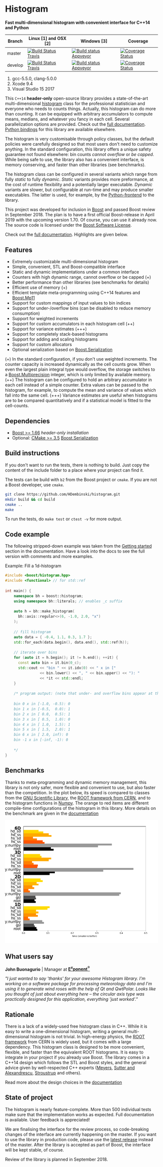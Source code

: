 # Histogram

**Fast multi-dimensional histogram with convenient interface for C++14 and Python**

Branch  | Linux [1] and OSX [2] | Windows [3] | Coverage
------- | --------------------- |------------ | --------
master  | [![Build Status Travis](https://travis-ci.org/HDembinski/histogram.svg?branch=master)](https://travis-ci.org/HDembinski/histogram?branch=master) | [![Build status Appveyor](https://ci.appveyor.com/api/projects/status/6a15ga3upiv9ca51/branch/master?svg=true)](https://ci.appveyor.com/project/HDembinski/histogram/branch/master) | [![Coverage Status](https://coveralls.io/repos/github/HDembinski/histogram/badge.svg?branch=master&service=github)](https://coveralls.io/github/HDembinski/histogram?branch=master)
develop | [![Build Status Travis](https://travis-ci.org/HDembinski/histogram.svg?branch=develop)](https://travis-ci.org/HDembinski/histogram?branch=develop) | [![Build status Appveyor](https://ci.appveyor.com/api/projects/status/6a15ga3upiv9ca51/branch/develop?svg=true)](https://ci.appveyor.com/project/HDembinski/histogram/branch/develop) | [![Coverage Status](https://coveralls.io/repos/github/HDembinski/histogram/badge.svg?branch=develop&service=github)](https://coveralls.io/github/HDembinski/histogram?branch=develop)

1. gcc-5.5.0, clang-5.0.0
2. Xcode 9.4
3. Visual Studio 15 2017


This `C++14` **header-only** open-source library provides a state-of-the-art multi-dimensional [histogram](https://en.wikipedia.org/wiki/Histogram) class for the professional statistician and everyone who needs to counts things. Actually, this histogram can do more than counting. It can be equipped with arbitrary accumulators to compute means, medians, and whatever you fancy in each cell. Several parallelization options are provided. Check out the [full documentation](http://hdembinski.github.io/histogram/doc/html/). [Python bindings](https://github.com/hdembinski/histogram-python) for this library are available elsewhere.

The histogram is very customisable through policy classes, but the default policies were carefully designed so that most users don't need to customize anything. In the standard configuration, this library offers a unique safety guarantee not found elsewhere: bin counts *cannot overflow* or *be capped*. While being safe to use, the library also has a convenient interface, is memory conserving, and faster than other libraries (see benchmarks).

The histogram class can be configured in several variants which range from fully *static* to fully *dynamic*. *Static* variants provides more preformance, at the cost of runtime flexibility and a potentially larger executable. *Dynamic* variants are slower, but configurable at run-time and may produce smaller executables. The latter is used, for example, by the [Python-frontend](https://github.com/hdembinski/histogram-python) to the library.

This project was developed for inclusion in [Boost](http://www.boost.org) and passed Boost review in September 2018. The plan is to have a first official Boost-release in April 2019 with the upcoming version 1.70. Of course, you can use it already now. The source code is licensed under the [Boost Software License](http://www.boost.org/LICENSE_1_0.txt).

Check out the [full documentation](http://hdembinski.github.io/histogram/doc/html/). Highlights are given below.

## Features

* Extremely customizable multi-dimensional histogram
* Simple, convenient, STL and Boost-compatible interface
* Static and dynamic implementations under a common interface
* Counters with high dynamic range, cannot overflow or be capped (+)
* Better performance than other libraries (see benchmarks for details)
* Efficient use of memory (+)
* Efficient template meta-programming using C++14 features and [Boost.Mp11](https://www.boost.org/doc/libs/release/libs/mp11/)
* Support for custom mappings of input values to bin indices
* Support for under-/overflow bins (can be disabled to reduce memory consumption)
* Support for weighted increments
* Support for custom accumulators in each histogram cell (++)
* Support for variance estimates (+++)
* Support for completely stack-based histograms 
* Support for adding and scaling histograms
* Support for custom allocators
* Optional serialization based on [Boost.Serialization](https://www.boost.org/doc/libs/release/libs/serialization/)

(+) In the standard configuration, if you don't use weighted increments. The counter capacity is increased dynamically as the cell counts grow. When even the largest plain integral type would overflow, the storage switches to a [Boost.Multiprecision](https://www.boost.org/doc/libs/release/libs/multiprecision/) integer, which is only limited by available memory.
(++) The histogram can be configured to hold an arbitrary accumulator in each cell instead of a simple counter. Extra values can be passed to the histogram, for example, to compute the mean and variance of values which fall into the same cell.
(+++) Variance estimates are useful when histograms are to be compared quantitatively and if a statistical model is fitted to the cell-counts.

## Dependencies

* [Boost >= 1.66](http://www.boost.org) *header-only installation*
* Optional: [CMake >= 3.5](https://cmake.org) [Boost.Serialization](https://www.boost.org/doc/libs/release/libs/serialization/)

## Build instructions

If you don't want to run the tests, there is nothing to build. Just copy the content of the include folder to a place where your project can find it.

The tests can be build with `b2` from the Boost project or `cmake`. If you are not a Boost developer, use `cmake`.

```sh
git clone https://github.com/HDembinski/histogram.git
mkdir build && cd build
cmake ..
make
```

To run the tests, do `make test` or `ctest -v` for more output.

## Code example

The following stripped-down example was taken from the [Getting started](http://hdembinski.github.io/histogram/doc/html/histogram/getting_started.html) section in the documentation. Have a look into the docs to see the full version with comments and more examples.

Example: Fill a 1d-histogram

```cpp
#include <boost/histogram.hpp>
#include <functional> // for std::ref

int main() {
    namespace bh = boost::histogram;
    using namespace bh::literals; // enables _c suffix

    auto h = bh::make_histogram(
      bh::axis::regular<>(6, -1.0, 2.0, "x")
    );

    // fill histogram
    auto data = { -0.4, 1.1, 0.3, 1.7 };
    std::for_each(data.begin(), data.end(), std::ref(h));

    // iterate over bins
    for (auto it = h.begin(); it != h.end(); ++it) {
      const auto bin = it.bin(0_c);
      std::cout << "bin " << it.idx(0) << " x in ["
                << bin.lower() << ", " << bin.upper() << "): "
                << *it << std::endl;
    }

    /* program output: (note that under- and overflow bins appear at the end)

    bin 0 x in [-1.0, -0.5): 0
    bin 1 x in [-0.5,  0.0): 1
    bin 2 x in [ 0.0,  0.5): 1
    bin 3 x in [ 0.5,  1.0): 0
    bin 4 x in [ 1.0,  1.5): 1
    bin 5 x in [ 1.5,  2.0): 1
    bin 6 x in [ 2.0, inf): 0
    bin -1 x in [-inf, -1): 0

    */
}
```

## Benchmarks

Thanks to meta-programming and dynamic memory management, this library is not only safer, more flexible and convenient to use, but also faster than the competition. In the plot below, its speed is compared to classes from the [GNU Scientific Library](https://www.gnu.org/software/gsl), the [ROOT framework from CERN](https://root.cern.ch), and to the histogram functions in [Numpy](http://www.numpy.org). The orange to red items are different compile-time configurations of the histogram in this library. More details on the benchmark are given in the [documentation](http://hdembinski.github.io/histogram/doc/html/histogram/benchmarks.html)

![alt benchmark](doc/benchmark.png)

## What users say

**John Buonagurio** | Manager at [**E<sup><i>x</i></sup>ponent<sup>&reg;</sup>**](www.exponent.com)

*"I just wanted to say 'thanks' for your awesome Histogram library. I'm working on a software package for processing meteorology data and I'm using it to generate wind roses with the help of Qt and QwtPolar. Looks like you thought of just about everything here &ndash; the circular axis type was practically designed for this application, everything 'just worked'."*

## Rationale

There is a lack of a widely-used free histogram class in C++. While it is easy to write a one-dimensional histogram, writing a general multi-dimensional histogram is not trivial. In high-energy physics, the [ROOT framework](https://root.cern.ch) from CERN is widely used, but it comes with a large dependency. This histogram class is designed to be more convenient, flexible, and faster than the equivalent ROOT histograms. It is easy to integrate in your project if you already use Boost. The library comes in a C++14 design which follows the STL and Boost styles, and the general advice given by well-respected C++ experts ([Meyers](http://www.aristeia.com/books.html), [Sutter and Alexandrescu](http://www.gotw.ca/publications/c++cs.htm), [Stroustrup](https://isocpp.github.io/CppCoreGuidelines/CppCoreGuidelines) and others).

Read more about the design choices in the [documentation](http://hdembinski.github.io/histogram/doc/html/histogram/rationale.html)

## State of project

The histogram is nearly feature-complete. More than 500 individual tests make sure that the implementation works as expected. Full documentation is available. User feedback is appreciated!

We are finalising the interface for the review process, so code-breaking changes of the interface are currently happening on the master. If you want to use the library in production code, please use the [latest release](https://github.com/HDembinski/histogram/releases) instead of the master. After the library is accepted as part of Boost, the interface will be kept stable, of course.

Review of the library is planned in September 2018.

